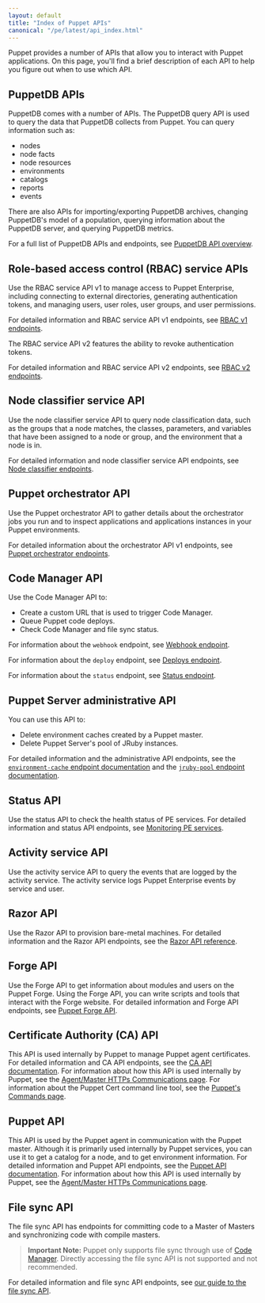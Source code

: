 ```yaml
---
layout: default
title: "Index of Puppet APIs"
canonical: "/pe/latest/api_index.html"
---
```


Puppet provides a number of APIs that allow you to interact with Puppet applications. On this page, you'll find a brief description of each API to help you figure out when to use which API.

## PuppetDB APIs

PuppetDB comes with a number of APIs. The PuppetDB query API is used to query the data that PuppetDB collects from Puppet. You can query information such as:

* nodes
* node facts
* node resources
* environments
* catalogs
* reports
* events

There are also APIs for importing/exporting PuppetDB archives, changing PuppetDB's model of a population, querying information about the PuppetDB server, and querying PuppetDB metrics.

For a full list of PuppetDB APIs and endpoints, see [PuppetDB API overview]({{puppetdb}}/api/index.html).

## Role-based access control (RBAC) service APIs

Use the RBAC service API v1 to manage access to Puppet Enterprise, including connecting to external directories, generating authentication tokens, and managing users, user roles, user groups, and user permissions.

For detailed information and RBAC service API v1 endpoints, see [RBAC v1 endpoints](./rbac_serviceindex_v1.html).

The RBAC service API v2 features the ability to revoke authentication tokens.

For detailed information and RBAC service API v2 endpoints, see [RBAC v2 endpoints](./rbac_serviceindex_v2.html).

## Node classifier service API

Use the node classifier service API to query node classification data, such as the groups that a node matches, the classes, parameters, and variables that have been assigned to a node or group, and the environment that a node is in.

For detailed information and node classifier service API endpoints, see [Node classifier endpoints](./nc_index.html).

## Puppet orchestrator API

Use the Puppet orchestrator API to gather details about the orchestrator jobs you run and to inspect applications and applications instances in your Puppet environments.

For detailed information about the orchestrator API v1 endpoints, see [Puppet orchestrator endpoints](./orchestrator_api_endpoints.html).

## Code Manager API

Use the Code Manager API to:

* Create a custom URL that is used to trigger Code Manager.
* Queue Puppet code deploys.
* Check Code Manager and file sync status.

For information about the `webhook` endpoint, see [Webhook endpoint](./code_mgr_webhook.html#webhook-endpoint).

For information about the `deploy` endpoint, see [Deploys endpoint](./code_mgr_scripts.html#deploys-endpoint).

For information about the `status` endpoint, see [Status endpoint](./code_mgr_scripts.html#status-endpoint).

## Puppet Server administrative API

You can use this API to:

* Delete environment caches created by a Puppet master.
* Delete Puppet Server's pool of JRuby instances.

For detailed information and the administrative API endpoints, see the [`environment-cache` endpoint documentation]({{puppetserver}}/admin-api/v1/environment-cache.html) and the [`jruby-pool` endpoint documentation]({{puppetserver}}/admin-api/v1/jruby-pool.html).

## Status API

Use the status API to check the health status of PE services. For detailed information and status API endpoints, see [Monitoring PE services](./status_api.html).

## Activity service API

Use the activity service API to query the events that are logged by the activity service. The activity service logs Puppet Enterprise events by service and user.

## Razor API

Use the Razor API to provision bare-metal machines. For detailed information and the Razor API endpoints, see the [Razor API reference](./razor_reference.markdown).

## Forge API

Use the Forge API to get information about modules and users on the Puppet Forge. Using the Forge API, you can write scripts and tools that interact with the Forge website. For detailed information and Forge API endpoints, see [Puppet Forge API](https://forgeapi.puppetlabs.com).

## Certificate Authority (CA) API

This API is used internally by Puppet to manage Puppet agent certificates. For detailed information and CA API endpoints, see the [CA API documentation]({{puppet}}/http_api/http_certificate.html). For information about how this API is used internally by Puppet, see the [Agent/Master HTTPs Communications page]({{puppet}}/subsystem_agent_master_comm.html). For information about the Puppet Cert command line tool, see the [Puppet's Commands page]({{puppet}}/services_commands.html#puppet-cert).

## Puppet API

This API is used by the Puppet agent in communication with the Puppet master. Although it is primarily used internally by Puppet services, you can use it to get a catalog for a node, and to get environment information. For detailed information and Puppet API endpoints, see the [Puppet API documentation]({{puppet}}/http_api/http_api_index.html). For information about how this API is used internally by Puppet, see the [Agent/Master HTTPs Communications page]({{puppet}}/subsystem_agent_master_comm.html).

## File sync API

The file sync API has endpoints for committing code to a Master of Masters and synchronizing code with compile masters.

> **Important Note:** Puppet only supports file sync through use of [Code Manager](./code_mgr.html). Directly accessing the file sync API is not supported and not recommended.

For detailed information and file sync API endpoints, see [our guide to the file sync API](./cmgmt_filesync_api.html).